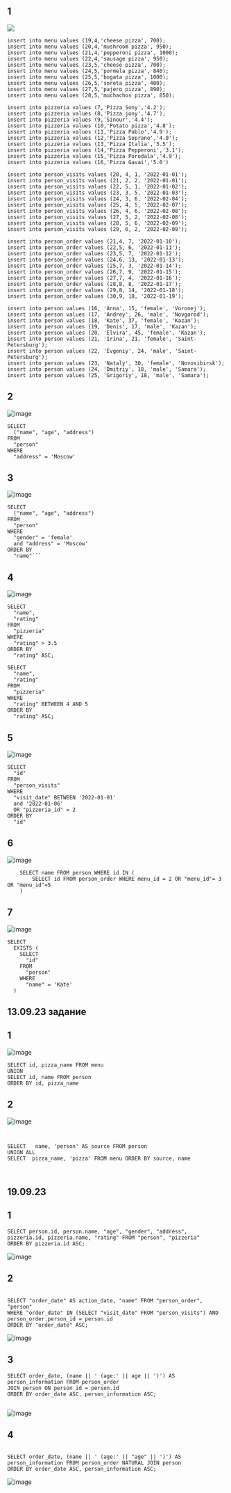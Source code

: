 
## 1 
![](1.png)
```
insert into menu values (19,4,'cheese pizza', 700);
insert into menu values (20,4,'mushroom pizza', 950);
insert into menu values (21,4,'pepperoni pizza', 1000);
insert into menu values (22,4,'sausage pizza', 950);
insert into menu values (23,5,'cheese pizza', 700);
insert into menu values (24,5,'pormela pizza', 840);
insert into menu values (25,5,'bogata pizza', 1000);
insert into menu values (26,5,'soreta pizza', 400);
insert into menu values (27,5,'pajero pizza', 890);
insert into menu values (28,5,'muchachos pizza', 850);
```

```
insert into pizzeria values (7,'Pizza Sony','4.2');
insert into pizzeria values (8,'Pizza jony','4.7');
insert into pizzeria values (9,'Sinour','4.4');
insert into pizzeria values (10,'Potato pizza','4.8');
insert into pizzeria values (11,'Pizza Pablo','4.9');
insert into pizzeria values (12,'Pizza Soprano','4.0');
insert into pizzeria values (13,'Pizza Italia','3.5');
insert into pizzeria values (14,'Pizza Pepperoni','3.1');
insert into pizzeria values (15,'Pizza Porodala','4.9');
insert into pizzeria values (16,'Pizza Gavai','5.0')
```

```
insert into person_visits values (20, 4, 1, '2022-01-01');
insert into person_visits values (21, 2, 2, '2022-01-01');
insert into person_visits values (22, 5, 1, '2022-01-02');
insert into person_visits values (23, 3, 5, '2022-01-03');
insert into person_visits values (24, 3, 6, '2022-02-04');
insert into person_visits values (25, 4, 5, '2022-02-07');
insert into person_visits values (26, 4, 6, '2022-02-08');
insert into person_visits values (27, 5, 2, '2022-02-08');
insert into person_visits values (28, 5, 6, '2022-02-09');
insert into person_visits values (29, 6, 2, '2022-02-09');
```

```
insert into person_order values (21,4, 7, '2022-01-10');
insert into person_order values (22,5, 6, '2022-01-11');
insert into person_order values (23,5, 7, '2022-01-12');
insert into person_order values (24,6, 13, '2022-01-13');
insert into person_order values (25,7, 3, '2022-01-14');
insert into person_order values (26,7, 9, '2022-01-15');
insert into person_order values (27,7, 4, '2022-01-16');
insert into person_order values (28,8, 8, '2022-01-17');
insert into person_order values (29,8, 14, '2022-01-18');
insert into person_order values (30,9, 18, '2022-01-19');
```

```
insert into person values (16, 'Anna', 15, 'female', 'Voronej');
insert into person values (17, 'Andrey', 26, 'male', 'Novgorod');
insert into person values (18, 'Kate', 37, 'female', 'Kazan');
insert into person values (19, 'Denis', 17, 'male', 'Kazan');
insert into person values (20, 'Elvira', 45, 'female', 'Kazan');
insert into person values (21, 'Irina', 21, 'female', 'Saint-Petersburg');
insert into person values (22, 'Evgeniy', 24, 'male', 'Saint-Petersburg');
insert into person values (23, 'Nataly', 30, 'female', 'Novosibirsk');
insert into person values (24, 'Dmitriy', 18, 'male', 'Samara');
insert into person values (25, 'Grigoriy', 18, 'male', 'Samara');
```

## 2 

![image](https://github.com/drtwej/sql1/assets/144841894/9e87eff3-1679-4726-b4e0-7e9d6e81f5c1)

```
SELECT 
  ("name", "age", "address") 
FROM 
  "person" 
WHERE 
  "address" = 'Moscow'
```

## 3 

![image](https://github.com/drtwej/sql1/assets/144841894/ea8f5a3f-ec7e-41bf-a777-56f4eb87a54c)


```
SELECT 
  ("name", "age", "address") 
FROM 
  "person" 
WHERE 
  "gender" = 'female' 
  and "address" = 'Moscow' 
ORDER BY 
  "name"```
```


## 4

![image](https://github.com/drtwej/sql1/assets/144841894/3e18960b-273b-491d-883c-ed7a4c8ecc94)


```
SELECT 
  "name", 
  "rating" 
FROM 
  "pizzeria" 
WHERE 
  "rating" > 3.5 
ORDER BY 
  "rating" ASC;

```

```
SELECT 
  "name", 
  "rating" 
FROM 
  "pizzeria" 
WHERE 
  "rating" BETWEEN 4 AND 5
ORDER BY 
  "rating" ASC;
```

## 5

![image](https://github.com/drtwej/sql1/assets/144841894/b983fcee-1a7d-42a3-ae90-942feaec0222)

```
SELECT 
  "id" 
FROM 
  "person_visits" 
WHERE 
  "visit_date" BETWEEN '2022-01-01' 
  and '2022-01-06' 
  OR "pizzeria_id" = 2 
ORDER BY 
  "id"

```

## 6

![image](https://github.com/drtwej/sql1/assets/144841894/9ebac4bb-6772-44e4-ac63-dfa1a8a2e0c1)

 
```
	SELECT name FROM person WHERE id IN (
		SELECT id FROM person_order WHERE menu_id = 2 OR "menu_id"= 3 OR "menu_id"=5
	)

```

## 7

![image](https://github.com/drtwej/sql1/assets/144841894/472fd45f-9cbd-4d38-a1bd-1a70f3691f37)


```
SELECT 
  EXISTS (
    SELECT 
      "id" 
    FROM 
      "person" 
    WHERE 
      "name" = 'Kate'
  )

```



## 13.09.23 задание
## 1 

![image](https://github.com/drtwej/sql1/assets/144841894/9b72c16c-aba8-4a89-a282-2ea6490d8960)

```
SELECT id, pizza_name FROM menu
UNION
SELECT id, name FROM person
ORDER BY id, pizza_name

```

## 2

![image](https://github.com/drtwej/sql1/assets/144841894/0312825b-7f5a-4fe2-aa8b-bb532f96c86b)



```


SELECT   name, 'person' AS source FROM person
UNION ALL
SELECT  pizza_name, 'pizza' FROM menu ORDER BY source, name



```

## 19.09.23


## 1

```
SELECT person.id, person.name, "age", "gender", "address", pizzeria.id, pizzeria.name, "rating" FROM "person", "pizzeria"
ORDER BY pizzeria.id ASC;

```

![image](https://github.com/drtwej/sql1/assets/144841894/ce2d7979-419d-431a-9f93-82db492dd641)


## 2

```

SELECT "order_date" AS action_date, "name" FROM "person_order", "person"
WHERE "order_date" IN (SELECT "visit_date" FROM "person_visits") AND person_order.person_id = person.id
ORDER BY "order_date" ASC;

```

![image](https://github.com/drtwej/sql1/assets/144841894/82c1c465-c45b-460f-bd96-2177927b123d)


## 3

```
SELECT order_date, (name || ' (age:' || age || ')') AS person_information FROM person_order
JOIN person ON person_id = person.id
ORDER BY order_date ASC, person_information ASC;


```


![image](https://github.com/drtwej/sql1/assets/144841894/bc1b771e-0a90-437c-9ece-d485dca7fbff)

## 4

```

SELECT order_date, (name || ' (age:' || "age" || ')') AS person_information FROM person_order NATURAL JOIN person
ORDER BY order_date ASC, person_information ASC;

```


![image](https://github.com/drtwej/sql1/assets/144841894/e39627c2-6918-4891-9dd0-649b0b5e55ee)


